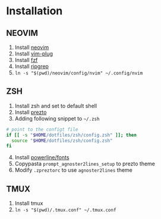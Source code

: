 # Installation

## NEOVIM
  1. Install [neovim][5]
  2. Install [vim-plug][2]
  3. Install [fzf][3]
  4. Install [ripgrep][4]
  5. `ln -s "$(pwd)/neovim/config/nvim" ~/.config/nvim`

## ZSH
  1. Install zsh and set to default shell
  2. Install [prezto][1]
  3. Adding following snippet to `~/.zsh`
  ```sh
  # point to the configt file
  if [[ -s "$HOME/dotfiles/zsh/config.zsh" ]]; then
    source "$HOME/dotfiles/zsh/config.zsh"
  fi
  ```
  4. Install [powerline/fonts][6]
  5. Copypasta `prompt_agnoster2lines_setup` to prezto theme
  6. Modify `.zpreztorc` to use `agnoster2lines` theme

## TMUX
  1. Install tmux
  2. `ln -s "$(pwd)/.tmux.conf" ~/.tmux.conf`

[1]: https://github.com/sorin-ionescu/prezto
[2]: https://github.com/junegunn/vim-plug
[3]: https://github.com/junegunn/fzf
[4]: https://github.com/BurntSushi/ripgrep
[5]: https://github.com/neovim/neovim
[6]: https://github.com/powerline/fonts
